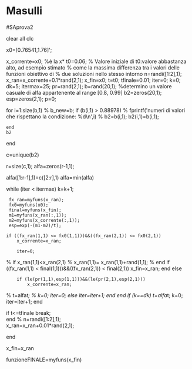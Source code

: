 # Masulli
#SAprova2

clear all
clc

x0=[0.76541,1.76]';

x_corrente=x0; %è la x*
t0=0.06; %   Valore iniziale di t0:valore abbastanza alto, ad esempio stimato
             % come la massima differenza tra i valori delle funzioni obiettivo di
             % due soluzioni nello stesso intorno
n=randi([1:2],1);       
x_ran=x_corrente+0.1*rand(2,1);
x_fin=x0;
t=t0;
tfinale=0.01;
iter=0;
k=0;
dk=5;
itermax=25;
pr=rand(2,1);
b=rand(20,1);   %determino un valore casuale di alfa appartenente al range [0.8, 0.99]
b2=zeros(20,1);
esp=zeros(2,1);
p=0;

for i=1:size(b,1)
%     b_new=b;
    if (b(i,1) > 0.88978)
%         fprintf('numeri di valori che rispettano la condizione: %d\n',i)
%         b2=b(i,1);
        b2(i,1)=b(i,1);
       
    end
    b2
        
end
    
c=unique(b2)

r=size(c,1);
alfa=zeros(r-1,1);

alfa([1:r-1],1)=c([2:r],1)
alfa=min(alfa)





       
while (iter < itermax)
     k=k+1;
   

     fx_ran=myfuns(x_ran);
     fx0=myfuns(x0);
     final=myfuns(x_fin);
     m1=myfuns(x_ran(:,1));
     m2=myfuns(x_corrente(:,1));      
     esp=exp(-(m1-m2)/t);

    if ((fx_ran(1,1) <= fx0(1,1)))&&((fx_ran(2,1)) <= fx0(2,1))
        x_corrente=x_ran;
        
        iter=0;
%          if x_ran(1,1)<x_ran(2,1)
%              x_ran(1,1)= x_ran(1,1)+rand(1,1);
%          end
         if ((fx_ran(1,1) < final(1,1)))&&((fx_ran(2,1)) < final(2,1))
            x_fin=x_ran;
         end
    else

        if (le(pr(1,1),esp(1,1)))&&(le(pr(2,1),esp(2,1)))
            x_corrente=x_ran;
%             t=alfa*t;
%             k=0;
            iter=0;
        else
            iter=iter+1;
        end
    end
    if (k==dk)
            t=alfa*t;
            k=0;
            iter=iter+1;
    end  
    

    
    
if t<=tfinale
        break;        
end
% n=randi([1:2],1);       
x_ran=x_ran+0.01*rand(2,1);

    
end

            
            
  

x_fin=x_ran

funzioneFINALE=myfuns(x_fin)

     
            
            
